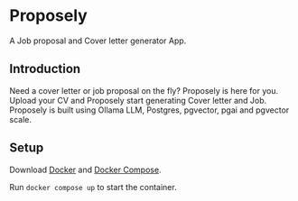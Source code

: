 # Proposely
  A Job proposal and Cover letter generator App.

## Introduction
Need a cover letter or job proposal on the fly? Proposely is here for you. Upload your CV and Proposely start generating Cover letter and Job. Proposely is built using Ollama LLM, Postgres, pgvector, pgai and pgvector scale.


## Setup
Download [Docker](https://docs.docker.com/engine/install/) and [Docker Compose](https://docs.docker.com/compose/install/).

Run `docker compose up` to start the container.
